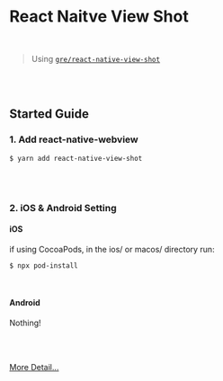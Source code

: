 # React Naitve View Shot

<br />

> Using [`gre/react-native-view-shot`](https://github.com/gre/react-native-view-shot)

<br />
<br />

## Started Guide

### 1. Add react-native-webview

```
$ yarn add react-native-view-shot
```

<br />
<br />

### 2. iOS & Android Setting

#### iOS

if using CocoaPods, in the ios/ or macos/ directory run:

```
$ npx pod-install
```

<br />

#### Android

Nothing!

<br />
<br />

[More Detail...](https://github.com/gre/react-native-view-shot)
